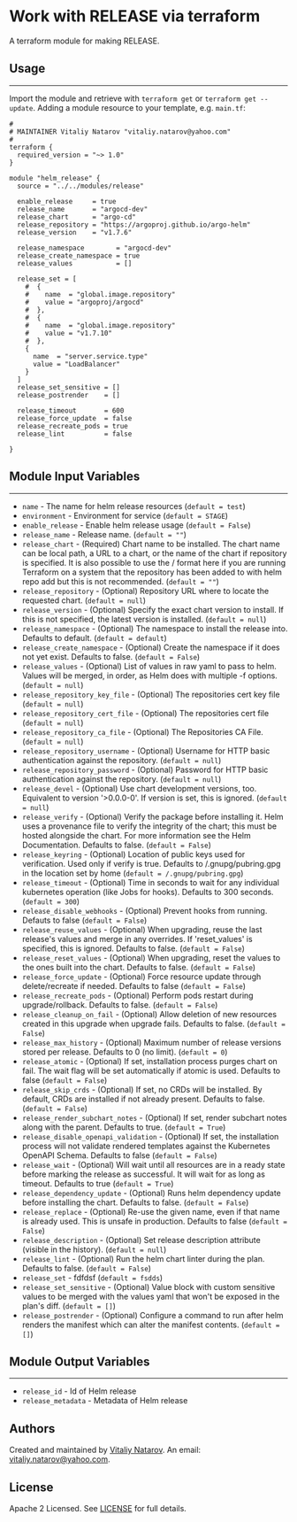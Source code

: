 # Work with RELEASE via terraform

A terraform module for making RELEASE.


## Usage
----------------------
Import the module and retrieve with ```terraform get``` or ```terraform get --update```. Adding a module resource to your template, e.g. `main.tf`:

```
#
# MAINTAINER Vitaliy Natarov "vitaliy.natarov@yahoo.com"
#
terraform {
  required_version = "~> 1.0"
}

module "helm_release" {
  source = "../../modules/release"

  enable_release     = true
  release_name       = "argocd-dev"
  release_chart      = "argo-cd"
  release_repository = "https://argoproj.github.io/argo-helm"
  release_version    = "v1.7.6"

  release_namespace        = "argocd-dev"
  release_create_namespace = true
  release_values           = []

  release_set = [
    #  {
    #    name  = "global.image.repository"
    #    value = "argoproj/argocd"
    #  },
    #  {
    #    name  = "global.image.repository"
    #    value = "v1.7.10"
    #  },
    {
      name  = "server.service.type"
      value = "LoadBalancer"
    }
  ]
  release_set_sensitive = []
  release_postrender    = []

  release_timeout       = 600
  release_force_update  = false
  release_recreate_pods = true
  release_lint          = false

}

```

## Module Input Variables
----------------------
- `name` - The name for helm release resources (`default = test`)
- `environment` - Environment for service (`default = STAGE`)
- `enable_release` - Enable helm release usage (`default = False`)
- `release_name` - Release name. (`default = ""`)
- `release_chart` - (Required) Chart name to be installed. The chart name can be local path, a URL to a chart, or the name of the chart if repository is specified. It is also possible to use the <repository>/<chart> format here if you are running Terraform on a system that the repository has been added to with helm repo add but this is not recommended. (`default = ""`)
- `release_repository` - (Optional) Repository URL where to locate the requested chart. (`default = null`)
- `release_version` - (Optional) Specify the exact chart version to install. If this is not specified, the latest version is installed. (`default = null`)
- `release_namespace` - (Optional) The namespace to install the release into. Defaults to default. (`default = default`)
- `release_create_namespace` - (Optional) Create the namespace if it does not yet exist. Defaults to false. (`default = False`)
- `release_values` - (Optional) List of values in raw yaml to pass to helm. Values will be merged, in order, as Helm does with multiple -f options. (`default = null`)
- `release_repository_key_file` - (Optional) The repositories cert key file (`default = null`)
- `release_repository_cert_file` - (Optional) The repositories cert file (`default = null`)
- `release_repository_ca_file` - (Optional) The Repositories CA File. (`default = null`)
- `release_repository_username` - (Optional) Username for HTTP basic authentication against the repository. (`default = null`)
- `release_repository_password` - (Optional) Password for HTTP basic authentication against the repository. (`default = null`)
- `release_devel` - (Optional) Use chart development versions, too. Equivalent to version '>0.0.0-0'. If version is set, this is ignored. (`default = null`)
- `release_verify` - (Optional) Verify the package before installing it. Helm uses a provenance file to verify the integrity of the chart; this must be hosted alongside the chart. For more information see the Helm Documentation. Defaults to false. (`default = False`)
- `release_keyring` - (Optional) Location of public keys used for verification. Used only if verify is true. Defaults to /.gnupg/pubring.gpg in the location set by home (`default = /.gnupg/pubring.gpg`)
- `release_timeout` - (Optional) Time in seconds to wait for any individual kubernetes operation (like Jobs for hooks). Defaults to 300 seconds. (`default = 300`)
- `release_disable_webhooks` - (Optional) Prevent hooks from running. Defauts to false (`default = False`)
- `release_reuse_values` - (Optional) When upgrading, reuse the last release's values and merge in any overrides. If 'reset_values' is specified, this is ignored. Defaults to false. (`default = False`)
- `release_reset_values` - (Optional) When upgrading, reset the values to the ones built into the chart. Defaults to false. (`default = False`)
- `release_force_update` - (Optional) Force resource update through delete/recreate if needed. Defaults to false (`default = False`)
- `release_recreate_pods` - (Optional) Perform pods restart during upgrade/rollback. Defaults to false. (`default = False`)
- `release_cleanup_on_fail` - (Optional) Allow deletion of new resources created in this upgrade when upgrade fails. Defaults to false. (`default = False`)
- `release_max_history` - (Optional) Maximum number of release versions stored per release. Defaults to 0 (no limit). (`default = 0`)
- `release_atomic` - (Optional) If set, installation process purges chart on fail. The wait flag will be set automatically if atomic is used. Defaults to false (`default = False`)
- `release_skip_crds` - (Optional) If set, no CRDs will be installed. By default, CRDs are installed if not already present. Defaults to false. (`default = False`)
- `release_render_subchart_notes` - (Optional) If set, render subchart notes along with the parent. Defaults to true. (`default = True`)
- `release_disable_openapi_validation` - (Optional) If set, the installation process will not validate rendered templates against the Kubernetes OpenAPI Schema. Defaults to false (`default = False`)
- `release_wait` - (Optional) Will wait until all resources are in a ready state before marking the release as successful. It will wait for as long as timeout. Defaults to true (`default = True`)
- `release_dependency_update` - (Optional) Runs helm dependency update before installing the chart. Defaults to false. (`default = False`)
- `release_replace` - (Optional) Re-use the given name, even if that name is already used. This is unsafe in production. Defaults to false (`default = False`)
- `release_description` - (Optional) Set release description attribute (visible in the history). (`default = null`)
- `release_lint` - (Optional) Run the helm chart linter during the plan. Defaults to false. (`default = False`)
- `release_set` - fdfdsf (`default = fsdds`)
- `release_set_sensitive` - (Optional) Value block with custom sensitive values to be merged with the values yaml that won't be exposed in the plan's diff. (`default = []`)
- `release_postrender` - (Optional) Configure a command to run after helm renders the manifest which can alter the manifest contents. (`default = []`)

## Module Output Variables
----------------------
- `release_id` - Id of Helm release
- `release_metadata` - Metadata of Helm release


## Authors

Created and maintained by [Vitaliy Natarov](https://github.com/SebastianUA). An email: [vitaliy.natarov@yahoo.com](vitaliy.natarov@yahoo.com).

## License

Apache 2 Licensed. See [LICENSE](https://github.com/SebastianUA/terraform/blob/master/LICENSE) for full details.
